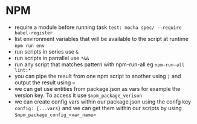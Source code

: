 # NPM

- require a module before running task `test: mocha spec/ --require babel-register`
- list environment variables that will be available to the script at runtime `npm run env`
- run scripts in series use `&`
- run scripts in parrallel use `*&&`
- run any script that matches pattern with npm-run-all eg `npm-run-all lint:*`
- you can pipe the result from one npm script to another using `|` and output the result using `>`
- we can get use entities from package.json as vars for example the version key. To access it use `$npm_package_verison`
- we can create config vars within our package.json using the confg key `config: {...vars}` and we can get them within our scripts by using `$npm_package_config_<var_name>`
